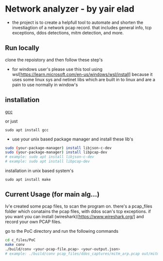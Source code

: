 # Network analyzer - by yair elad

- the project is to create a helpfull tool to automate and shorten the investiagtion of a network pcap record. that includes general info, tcp exceptions, ddos detections, mitm detection, and more.

## Run locally
clone the repoistory and then follow these step's
- for windows user's please use this tool using wsl[https://learn.microsoft.com/en-us/windows/wsl/install] because it uses some linux sys and netinet libs which are built in to linux and are a pain to use normally in window's
## installation
[gcc](https://gcc.gnu.org/install/)

or just
```
sudo apt install gcc
```
- use your unix based package manager and install these lib's
```sh
sudo (your-package-manager) install libjson-c-dev
sudo (your-package-manager) install libpcap-dev
# example: sudo apt install libjson-c-dev 
# example: sudo apt install libpcap-dev 
```

installation in unix based system's
```
sudo apt install make
```
## Current Usage (for main alg...)
Iv'e created some pcap files, to scan the program on. there's a pcap_files folder which conatains the pcap files, with ddos scan's tcp exceptions. if you want you can install (wireshark)[https://www.wireshark.org/] and record your own PCAP files.

go to the PoC directory and run the following commands
```sh
cd c_files/PoC
make conv
./build/conv <your-pcap-file.pcap> <your-output.json>
# example: ./build/conv pcap_files/ddos_captures/mitm_arp.pcap out/mitm.json
```